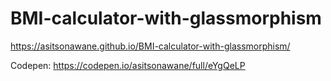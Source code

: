 # BMI-calculator-with-glassmorphism
https://asitsonawane.github.io/BMI-calculator-with-glassmorphism/

Codepen: https://codepen.io/asitsonawane/full/eYgQeLP